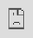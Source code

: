 ```yaml
---
title: "#75: Just say ok"
date: 2022-04-01 06:51:37-0600
image: 
  path: https://media.bennorris.com/images/mentalworkhealth/posts/just-say-ok.jpg
  thumbnail: https://media.bennorris.com/images/mentalworkhealth/posts/thumbnails/just-say-ok.jpg
gallery_thumb: https://media.bennorris.com/images/mentalworkhealth/thumbs/just-say-ok.jpg
category: Mental Work Health
tags:
- weekly update
- ocd
- mental health
- hand lettering
- story
---
```


This week’s update shares the story of learning a **magical word** that **unlocks my brain** and allows me to **do more of what I want**.

_These [weekly updates](https://bennorris.com/tags/weekly-update/) share life with OCD as part of my [Mental Work Health](https://bennorris.com/mental-work-health) project to reduce stigma around mental health, especially at work._

***

I [mentioned last week](https://bennorris.com/2022/03/26/playing-first-base) that my therapist began a session on a particularly difficult day by having me **listen to music**. This is something that we have done a number of times, and it has always been extremely helpful. After a recent session, she had assigned me as homework something funny to watch. When I texted her to report on how well it went, she was glad, but unsurprised.

> I think I might move into solely cinematic/musical/comedic therapy as a new treatment type. Nothing works better. (Plus add Jesus). Ha.

This week, I wanted to share the story of that funny video and how it has **transformed my life**.


## Story

To set the context for this story, I will go back to the end of January. Life was stressful for me as I was transitioning to my [new job](https://bennorris.com/2021/12/30/into-the-unknown). I had an experience that threw me completely off, and my therapist worked with me on the skill to recognize and share, “This is what I can give…” I wrote about that in [update #67: What I can give](https://bennorris.com/2022/01/20/what-i-can-give).

Since that time, I have been working to try and be more **emotionally honest**, both with myself and with my wife.

As we got into February and March, my therapist said we needed to swing the pendulum almost to the other extreme for a little bit, and then come back to balance in the middle. We were talking about **plan changes** and how difficult it was for me to adjust to the needs and demands of the family when things inevitably went differently than anticipated.

When I would describe any situation in which I had to adjust, there was so much **overthinking**, and so much **resistance**. My therapist said I needed to just relax and do things without thinking about it.

She pulled up a Saturday Night Live clip of the character [**Chad**](https://en.m.wikipedia.org/wiki/Chad_(Saturday_Night_Live)) for me to watch. She said **I needed to get to the point where I cared just as little as he**.

<div class="embed-responsive embed-responsive-16by9">
  <iframe class="embed-responsive-item" style="position:absolute;top:0;left:0;bottom:0;right:0;width:100%;height:100%;" src="https://www.youtube-nocookie.com/embed/fF6gExZu-2M" frameborder="0" allow="accelerometer; autoplay; encrypted-media; gyroscope; picture-in-picture" allowfullscreen></iframe>
</div>

Now that I knew the character, she wanted me to watch another clip where he dies and meets his dad. As is stereotypically true, discussing **father issues** is a recurring and **painful** part of my therapy. Again, she wanted me to tap into how unconcerned Chad was about something that could have been monumental.

<div class="embed-responsive embed-responsive-16by9">
    <iframe class="embed-responsive-item" style="position:absolute;top:0;left:0;bottom:0;right:0;width:100%;height:100%;" src="https://www.youtube-nocookie.com/embed/Ivxx_grnL2c" frameborder="0" allow="accelerometer; autoplay; encrypted-media; gyroscope; picture-in-picture" allowfullscreen></iframe>
</div>

As I left therapy, my therapist said that she needed **a thousand “Ok!”s** from me that week.

That evening on a date with my wife, I showed her the videos and we laughed about it. Part of what was funny was how unlike me Chad is. The idea that I could think or care so little about something was laughable.

But I tried.

The very next day, we had family plans in the evening, and I was going to need to leave early from work. My wife texted me that morning:

> And actually, I think we will need to leave here by four… Can you be back by 3 instead?

I replied immediately with, “Ok!” knowing she would hear it in Chad’s voice.

> 🤣
> 
> You’re great
> 
> And, that is an unprecedented response and it feels amazing on my end. Thanks. 🥰

Later that day, she texted me about how things were going:

> We’re just going to have to pick up all the slack together probably after tonight 😆🥴

Again, I replied with “Ok!”

> Oh my gosh this is amazing

I found it to be helpful even when I just caught **my brain getting stuck** on something. I went to turn on a show for the kids, and found that someone had rearranged the apps on my Apple TV. Immediately, irritation surged in me and I started to say something. But I caught myself, and said out loud, “Ok!”

My wife was nearby and had witnessed the whole scene. She commented,

> Even if it only lasts a couple days, this has been completely worth it.

I found a video in which someone compiled every time Chad says, “Ok!” and I have been **watching it almost daily**.

<div class="embed-responsive embed-responsive-16by9">
  <iframe class="embed-responsive-item" style="position:absolute;top:0;left:0;bottom:0;right:0;width:100%;height:100%;" src="https://www.youtube-nocookie.com/embed/oJ9AvIIJTrY" frameborder="0" allow="accelerometer; autoplay; encrypted-media; gyroscope; picture-in-picture" allowfullscreen></iframe>
</div>

As I shared the success of this practice with my therapist, we took some time to discuss it. I was particularly happy with my wife’s response. My therapist pointed out that most of the things that I had been saying “Ok!” to were **normal changes** that everyone navigates. The fact that my wife was blown away by my “unprecedented response” was more of **an indication of how difficult it has been to live with OCD**.


## Lesson

While it felt like we were swinging the pendulum completely away from identifying how I felt and what I could give in the moment, the truth was that these two principles were in complete harmony. Part of what “Ok!” unlocks for me is the ability to **slip past OCD** and **allow myself to do something normal** without the typical levels of irritation and resistance.

The goal is not to stop caring about everything. But if I can push myself to **actively accept more of the changes** that come up in my life, I can hopefully stop overcaring and overthinking about everything. 


## Challenge

Over the coming week, the challenge for me, and for you if you’ll join me, is to **just say “Ok!” more**. If there is a strong and important reason to say no, we won’t do it. But for most everything, let’s go with it. We’ve got this.

![Just say ok](https://media.bennorris.com/images/mentalworkhealth/posts/just-say-ok.jpg)


